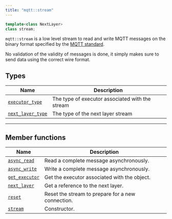 ```yaml
---
title: "mqtt::stream"
---
```


```cpp
template<class NextLayer>
class stream;
```

`mqtt::stream` is a low level stream to read and write MQTT messages on
the binary format specified by
the [MQTT standard](http://docs.oasis-open.org/mqtt/mqtt/v3.1.1/os/mqtt-v3.1.1-os.html#_Toc398718018).

No validation of the validity of messages is done, it simply makes sure
to send data using the correct wire format.

## Types

| Name                                 | Description                                     |
|--------------------------------------|-------------------------------------------------|
| [`executor_type`](executor_type)     | The type of executor associated with the stream |
| [`next_layer_type`](next_layer_type) | The type of the next layer stream               |

---

## Member functions

| Name                                       | Description                                       |
|--------------------------------------------|---------------------------------------------------|
| [`async_read`](async_read)                 | Read a complete message asynchronously.           |
| [`async_write`](async_write)               | Write a complete message asynchronously.          |
| [`get_executor`](get_executor)             | Get the executor associated with the object.      |
| [`next_layer`](next_layer)                 | Get a reference to the next layer.                |
| [`reset`](reset)                           | Reset the stream to prepare for a new connection. |
| [`stream`](constructors)                   | Constructor.                                      |

